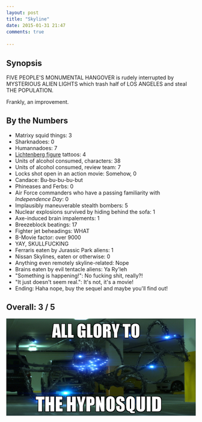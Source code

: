```yaml
---
layout: post
title: "Skyline"
date: 2015-01-31 21:47
comments: true

---
```


## Synopsis

FIVE PEOPLE'S MONUMENTAL HANGOVER is rudely interrupted by MYSTERIOUS ALIEN LIGHTS which trash half of LOS ANGELES and steal THE POPULATION.

Frankly, an improvement.

## By the Numbers

* Matrixy squid things: 3
* Sharknadoes: 0
* Humannadoes: 7
* [Lichtenberg figure](https://en.wikipedia.org/wiki/Lichtenberg_figure) tattoos: 4
* Units of alcohol consumed, characters: 38
* Units of alcohol consumed, review team: 7
* Locks shot open in an action movie: Somehow, 0
* Candace: Bu-bu-bu-bu-but
* Phineases and Ferbs: 0
* Air Force commanders who have a passing familiarity with *Independence Day*: 0
* Implausibly maneuverable stealth bombers: 5
* Nuclear explosions survived by hiding behind the sofa: 1
* Axe-induced brain impalements: 1
* Breezeblock beatings: 17
* Fighter jet beheadings: WHAT
* B-Movie factor: over 9000
* YAY, SKULLFUCKING
* Ferraris eaten by Jurassic Park aliens: 1
* Nissan Skylines, eaten or otherwise: 0
* Anything even remotely skyline-related: Nope
* Brains eaten by evil tentacle aliens: Ya Ry'leh
* "Something is happening!": No fucking shit, really?!
* "It just doesn't seem real.": It's not, it's a movie!
* Ending: Haha nope, buy the sequel and maybe you'll find out!

## Overall: 3 / 5

![All Glory to the Hypnosquid](/filmreviews/hypnosquid.jpg)
